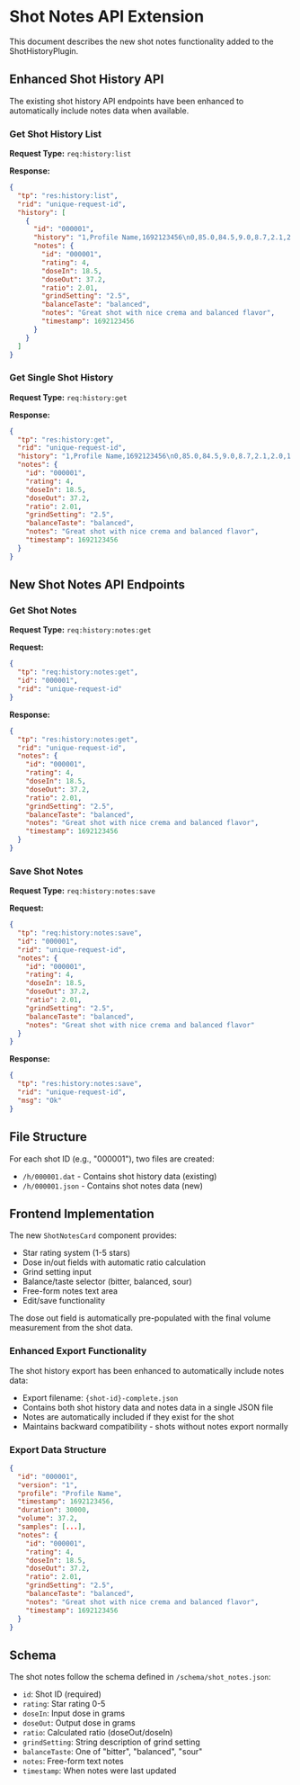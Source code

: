 # Shot Notes API Extension

This document describes the new shot notes functionality added to the ShotHistoryPlugin.

## Enhanced Shot History API

The existing shot history API endpoints have been enhanced to automatically include notes data when available.

### Get Shot History List
**Request Type:** `req:history:list`

**Response:**
```json
{
  "tp": "res:history:list",
  "rid": "unique-request-id",
  "history": [
    {
      "id": "000001",
      "history": "1,Profile Name,1692123456\n0,85.0,84.5,9.0,8.7,2.1,2.0,1.8,0.0,0.0,0.0\n...",
      "notes": {
        "id": "000001",
        "rating": 4,
        "doseIn": 18.5,
        "doseOut": 37.2,
        "ratio": 2.01,
        "grindSetting": "2.5",
        "balanceTaste": "balanced",
        "notes": "Great shot with nice crema and balanced flavor",
        "timestamp": 1692123456
      }
    }
  ]
}
```

### Get Single Shot History
**Request Type:** `req:history:get`

**Response:**
```json
{
  "tp": "res:history:get",
  "rid": "unique-request-id",
  "history": "1,Profile Name,1692123456\n0,85.0,84.5,9.0,8.7,2.1,2.0,1.8,0.0,0.0,0.0\n...",
  "notes": {
    "id": "000001",
    "rating": 4,
    "doseIn": 18.5,
    "doseOut": 37.2,
    "ratio": 2.01,
    "grindSetting": "2.5",
    "balanceTaste": "balanced",
    "notes": "Great shot with nice crema and balanced flavor",
    "timestamp": 1692123456
  }
}
```

## New Shot Notes API Endpoints

### Get Shot Notes
**Request Type:** `req:history:notes:get`

**Request:**
```json
{
  "tp": "req:history:notes:get",
  "id": "000001",
  "rid": "unique-request-id"
}
```

**Response:**
```json
{
  "tp": "res:history:notes:get",
  "rid": "unique-request-id",
  "notes": {
    "id": "000001",
    "rating": 4,
    "doseIn": 18.5,
    "doseOut": 37.2,
    "ratio": 2.01,
    "grindSetting": "2.5",
    "balanceTaste": "balanced",
    "notes": "Great shot with nice crema and balanced flavor",
    "timestamp": 1692123456
  }
}
```

### Save Shot Notes
**Request Type:** `req:history:notes:save`

**Request:**
```json
{
  "tp": "req:history:notes:save",
  "id": "000001",
  "rid": "unique-request-id",
  "notes": {
    "id": "000001",
    "rating": 4,
    "doseIn": 18.5,
    "doseOut": 37.2,
    "ratio": 2.01,
    "grindSetting": "2.5",
    "balanceTaste": "balanced",
    "notes": "Great shot with nice crema and balanced flavor"
  }
}
```

**Response:**
```json
{
  "tp": "res:history:notes:save",
  "rid": "unique-request-id",
  "msg": "Ok"
}
```

## File Structure

For each shot ID (e.g., "000001"), two files are created:
- `/h/000001.dat` - Contains shot history data (existing)
- `/h/000001.json` - Contains shot notes data (new)

## Frontend Implementation

The new `ShotNotesCard` component provides:
- Star rating system (1-5 stars)
- Dose in/out fields with automatic ratio calculation
- Grind setting input
- Balance/taste selector (bitter, balanced, sour)
- Free-form notes text area
- Edit/save functionality

The dose out field is automatically pre-populated with the final volume measurement from the shot data.

### Enhanced Export Functionality

The shot history export has been enhanced to automatically include notes data:
- Export filename: `{shot-id}-complete.json`
- Contains both shot history data and notes data in a single JSON file
- Notes are automatically included if they exist for the shot
- Maintains backward compatibility - shots without notes export normally

### Export Data Structure

```json
{
  "id": "000001",
  "version": "1",
  "profile": "Profile Name",
  "timestamp": 1692123456,
  "duration": 30000,
  "volume": 37.2,
  "samples": [...],
  "notes": {
    "id": "000001",
    "rating": 4,
    "doseIn": 18.5,
    "doseOut": 37.2,
    "ratio": 2.01,
    "grindSetting": "2.5",
    "balanceTaste": "balanced",
    "notes": "Great shot with nice crema and balanced flavor",
    "timestamp": 1692123456
  }
}
```

## Schema

The shot notes follow the schema defined in `/schema/shot_notes.json`:
- `id`: Shot ID (required)
- `rating`: Star rating 0-5
- `doseIn`: Input dose in grams
- `doseOut`: Output dose in grams
- `ratio`: Calculated ratio (doseOut/doseIn)
- `grindSetting`: String description of grind setting
- `balanceTaste`: One of "bitter", "balanced", "sour"
- `notes`: Free-form text notes
- `timestamp`: When notes were last updated
